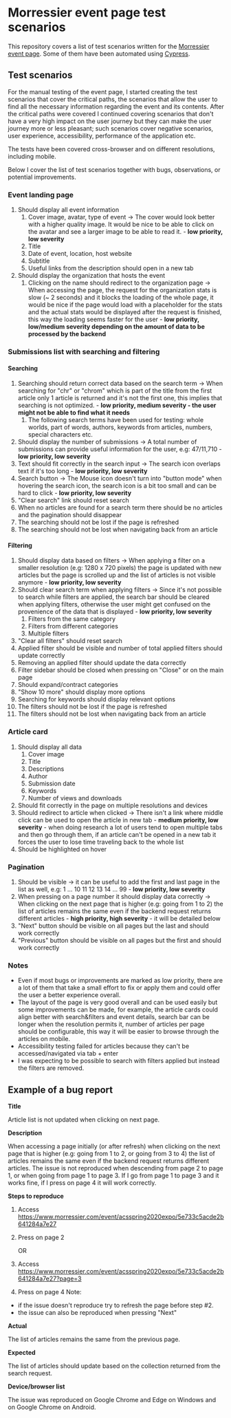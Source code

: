 # Morressier event page test scenarios

This repository covers a list of test scenarios written for the [Morressier event page](https://www.morressier.com/event/5e733c5acde2b641284a7e27). Some of them have been automated using [Cypress](https://www.cypress.io/).

## Test scenarios

For the manual testing of the event page, I started creating the test scenarios that cover the critical paths, the scenarios that allow the user to find all the necessary information regarding the event and its contents. After the critical paths were covered I continued covering scenarios that don't have a very high impact on the user journey but they can make the user journey more or less pleasant; such scenarios cover negative scenarios, user experience, accessibility, performance of the application etc.

The tests have been covered cross-browser and on different resolutions, including mobile.

Below I cover the list of test scenarios together with bugs, observations, or potential improvements.

### Event landing page

1. Should display all event information
   1. Cover image, avatar, type of event -> The cover would look better with a higher quality image. It would be nice to be able to click on the avatar and see a larger image to be able to read it. - **low priority, low severity**
   1. Title
   1. Date of event, location, host website
   1. Subtitle
   1. Useful links from the description should open in a new tab
1. Should display the organization that hosts the event
   1. Clicking on the name should redirect to the organization page -> When accessing the page, the request for the organization stats is slow (~ 2 seconds) and it blocks the loading of the whole page, it would be nice if the page would load with a placeholder for the stats and the actual stats would be displayed after the request is finished, this way the loading seems faster for the user - **low priority, low/medium severity depending on the amount of data to be processed by the backend**

### Submissions list with searching and filtering

#### Searching

1. Searching should return correct data based on the search term -> When searching for "chr" or "chrom" which is part of the title from the first article only 1 article is returned and it's not the first one, this implies that searching is not optimized. - **low priority, medium severity - the user might not be able to find what it needs**
   1. The following search terms have been used for testing: whole worlds, part of words, authors, keywords from articles, numbers, special characters etc.
1. Should display the number of submissions -> A total number of submissions can provide useful information for the user, e.g: 47/11,710 - **low priority, low severity**
1. Text should fit correctly in the search input -> The search icon overlaps text if it's too long - **low priority, low severity**
1. Search button -> The Mouse icon doesn't turn into "button mode" when hovering the search icon, the search icon is a bit too small and can be hard to click - **low priority, low severity**
1. "Clear search" link should reset search
1. When no articles are found for a search term there should be no articles and the pagination should disappear
1. The searching should not be lost if the page is refreshed
1. The searching should not be lost when navigating back from an article

#### Filtering

1. Should display data based on filters -> When applying a filter on a smaller resolution (e.g: 1280 x 720 pixels) the page is updated with new articles but the page is scrolled up and the list of articles is not visible anymore - **low priority, low severity**
1. Should clear search term when applying filters -> Since it's not possible to search while filters are applied, the search bar should be cleared when applying filters, otherwise the user might get confused on the provenience of the data that is displayed - **low priority, low severity**
   1. Filters from the same category
   1. Filters from different categories
   1. Multiple filters
1. "Clear all filters" should reset search
1. Applied filter should be visible and number of total applied filters should update correctly
1. Removing an applied filter should update the data correctly
1. Filter sidebar should be closed when pressing on "Close" or on the main page
1. Should expand/contract categories
1. "Show 10 more" should display more options
1. Searching for keywords should display relevant options
1. The filters should not be lost if the page is refreshed
1. The filters should not be lost when navigating back from an article

### Article card

1. Should display all data
   1. Cover image
   1. Title
   1. Descriptions
   1. Author
   1. Submission date
   1. Keywords
   1. Number of views and downloads
1. Should fit correctly in the page on multiple resolutions and devices
1. Should redirect to article when clicked -> There isn't a link where middle click can be used to open the article in new tab - **medium priority, low severity** - when doing research a lot of users tend to open multiple tabs and then go through them, if an article can't be opened in a new tab it forces the user to lose time traveling back to the whole list
1. Should be highlighted on hover

### Pagination

1. Should be visible -> it can be useful to add the first and last page in the list as well, e.g: 1 ... 10 11 12 13 14 ... 99 - **low priority, low severity**
1. When pressing on a page number it should display data correctly -> When clicking on the next page that is higher (e.g: going from 1 to 2) the list of articles remains the same even if the backend request returns different articles - **high priority, high severity** - it will be detailed below
1. "Next" button should be visible on all pages but the last and should work correctly
1. "Previous" button should be visible on all pages but the first and should work correctly

### Notes

- Even if most bugs or improvements are marked as low priority, there are a lot of them that take a small effort to fix or apply them and could offer the user a better experience overall.
- The layout of the page is very good overall and can be used easily but some improvements can be made, for example, the article cards could align better with search&filters and event details, search bar can be longer when the resolution permits it, number of articles per page should be configurable, this way it will be easier to browse through the articles on mobile.
- Accessibility testing failed for articles because they can't be accessed/navigated via tab + enter
- I was expecting to be possible to search with filters applied but instead the filters are removed.

## Example of a bug report

**Title**

Article list is not updated when clicking on next page.

**Description**

When accessing a page initially (or after refresh) when clicking on the next page that is higher (e.g: going from 1 to 2, or going from 3 to 4) the list of articles remains the same even if the backend request returns different articles. The issue is not reproduced when descending from page 2 to page 1, or when going from page 1 to page 3. If I go from page 1 to page 3 and it works fine, if I press on page 4 it will work correctly.

**Steps to reproduce**

1. Access https://www.morressier.com/event/acsspring2020expo/5e733c5acde2b641284a7e27
1. Press on page 2

   OR

1. Access https://www.morressier.com/event/acsspring2020expo/5e733c5acde2b641284a7e27?page=3
1. Press on page 4
   Note:

- if the issue doesn't reproduce try to refresh the page before step #2.
- the issue can also be reproduced when pressing "Next"

**Actual**

The list of articles remains the same from the previous page.

**Expected**

The list of articles should update based on the collection returned from the search request.

**Device/browser list**

The issue was reproduced on Google Chrome and Edge on Windows and on Google Chrome on Android.

